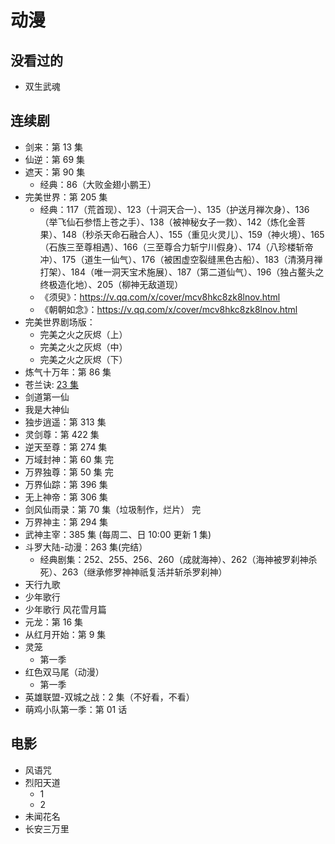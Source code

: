 # 动漫

## 没看过的

- 双生武魂

## 连续剧

- 剑来：第 13 集
- 仙逆：第 69 集
- 遮天：第 90 集
  - 经典：86（大败金翅小鹏王）
- 完美世界：第 205 集
  - 经典：117（荒首现）、123（十洞天合一）、135（护送月禅次身）、136（举飞仙石参悟上苍之手）、138（被神秘女子一救）、142（炼化金菩果）、148（秒杀天命石融合人）、155（重见火灵儿）、159（神火境）、165（石族三至尊相遇）、166（三至尊合力斩宁川假身）、174（八珍楼斩帝冲）、175（道生一仙气）、176（被困虚空裂缝黑色古船）、183（清漪月禅打架）、184（唯一洞天宝术施展）、187（第二道仙气）、196（独占鳌头之终极造化地）、205（柳神无敌道现）
  - 《须臾》：https://v.qq.com/x/cover/mcv8hkc8zk8lnov.html
  - 《朝朝如念》：https://v.qq.com/x/cover/mcv8hkc8zk8lnov.html
- 完美世界剧场版：
  - 完美之火之灰烬（上）
  - 完美之火之灰烬（中）
  - 完美之火之灰烬（下）
- 炼气十万年：第 86 集
- 苍兰诀: [23 集](https://www.dmlaa.com/play/7579-1-23.html)
- 剑道第一仙
- 我是大神仙
- 独步逍遥：第 313 集
- 灵剑尊：第 422 集
- 逆天至尊：第 274 集
- 万域封神：第 60 集 完
- 万界独尊：第 50 集 完
- 万界仙踪：第 396 集
- 无上神帝：第 306 集
- 剑风仙雨录：第 70 集（垃圾制作，烂片） 完
- 万界神主：第 294 集
- 武神主宰：385 集 (每周二、日 10:00 更新 1 集)
- 斗罗大陆-动漫：263 集(完结）
  - 经典剧集：252、255、256、260（成就海神）、262（海神被罗刹神杀死）、263（继承修罗神神祇复活并斩杀罗刹神）
- 天行九歌
- 少年歌行
- 少年歌行 风花雪月篇
- 元龙：第 16 集
- 从红月开始：第 9 集
- 灵笼
  - 第一季
- 红色双马尾（动漫）
  - 第一季  
- 英雄联盟-双城之战：2 集（不好看，不看）
- 萌鸡小队第一季：第 01 话

## 电影

- 风语咒
- 烈阳天道
  - 1
  - 2
- 未闻花名
- 长安三万里
